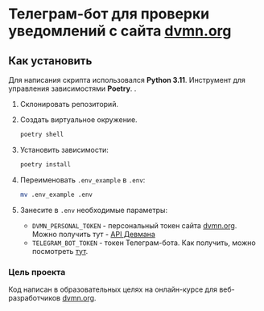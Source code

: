 # Телеграм-бот для проверки уведомлений с сайта [dvmn.org](https://dvmn.org/)


## Как установить

Для написания скрипта использовался __Python 3.11__.
Инструмент для управления зависимостями __Poetry__.
.
1. Склонировать репозиторий.
   
2. Создать виртуальное окружение.
    ```bash
    poetry shell
    ```
3. Установить зависимости:
    ```bash
    poetry install
    ```
4. Переименовать `.env_example` в `.env`:
   ```bash
   mv .env_example .env
   ```
5. Занесите в `.env` необходимые параметры:

   - `DVMN_PERSONAL_TOKEN` - персональный токен сайта [dvmn.org](https://dvmn.org/). Можно получить тут - [API Девмана](https://dvmn.org/api/docs/)
   - `TELEGRAM_BOT_TOKEN` - токен Телеграм-бота. Как получить, можно посмотреть [тут](https://way23.ru/регистрация-бота-в-telegram.html).


### Цель проекта

Код написан в образовательных целях на онлайн-курсе для веб-разработчиков [dvmn.org](https://dvmn.org/).